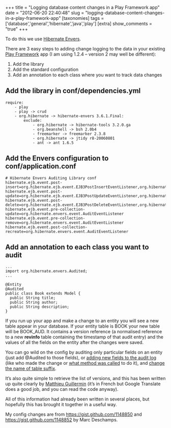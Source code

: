 +++
title = "Logging database content changes in a Play Framework app"
date = "2012-06-20 22:40:48"
slug = "logging-database-content-changes-in-a-play-framework-app"
[taxonomies]
tags = ['database','general','hibernate','java','play']
[extra]
show_comments = "true"
+++

To do this we use [Hibernate Envers](http://docs.jboss.org/envers/docs/index.html).

There are 3 easy steps to adding change logging to the data in your existing [Play Framework](http://playframework.org) app (I am using 1.2.4 – version 2 may well be different):

1. Add the library
2. Add the standard configuration
3. Add an annotation to each class where you want to track data changes

Add the library in conf/dependencies.yml
----------------------------------------

```
require:
    - play
    - play -> crud
    - org.hibernate -> hibernate-envers 3.6.1.Final:
        exclude:
            - org.hibernate -> hibernate-tools 3.2.0.ga
            - org.beanshell -> bsh 2.0b4
            - freemarker -> freemarker 2.3.8
            - org.hibernate -> jtidy r8-20060801
            - ant -> ant 1.6.5

```

Add the Envers configuration to conf/application.conf
-----------------------------------------------------

```
# Hibernate Envers Auditing Library conf
hibernate.ejb.event.post-insert=org.hibernate.ejb.event.EJB3PostInsertEventListener,org.hibernate.envers.event.AuditEventListener
hibernate.ejb.event.post-update=org.hibernate.ejb.event.EJB3PostUpdateEventListener,org.hibernate.envers.event.AuditEventListener
hibernate.ejb.event.post-delete=org.hibernate.ejb.event.EJB3PostDeleteEventListener,org.hibernate.envers.event.AuditEventListener
hibernate.ejb.event.pre-collection-update=org.hibernate.envers.event.AuditEventListener
hibernate.ejb.event.pre-collection-remove=org.hibernate.envers.event.AuditEventListener
hibernate.ejb.event.post-collection-recreate=org.hibernate.envers.event.AuditEventListener

```

Add an annotation to each class you want to audit
-------------------------------------------------

```
...
import org.hibernate.envers.Audited;
...

@Entity
@Audited
public class Book extends Model {
  public String title;
  public String author;
  public String description;
}

```

If you run up your app and make a change to an entity you will see a new table appear in your database. If your entity table is BOOK your new table will be BOOK\_AUD. It contains a version reference (a normalised reference to a new **revinfo** table containing the timestamp of that audit entry) and the values of all the fields on the entity after the changes were saved.

You can go wild on the config by auditing only particular fields on an entity (just add @Audited to those fields), or [adding new fields to the audit log](http://docs.jboss.org/hibernate/envers/3.6/reference/en-US/html/revisionlog.html) (like who made the change or [what method was called](https://groups.google.com/d/msg/play-framework/Lmxnwokx10k/u_5K4YvJSLoJ) to do it), and [change the name of table suffix](http://docs.jboss.org/envers/docs/index.html#configuration).

It’s also quite simple to retrieve the list of versions, and this has been written up quite clearly by [Matthieu Guillermin](http://blog.matthieuguillermin.fr/2011/02/utiliser-envers-avec-play-framework/) (it’s in French but Google Translate does a good job, and you can read the code anyway).

All of this information had already been written in several places, but hopefully this has brought it together in a useful way.

My config changes are from <https://gist.github.com/1148850> and <https://gist.github.com/1148852> by Marc Deschamps.
